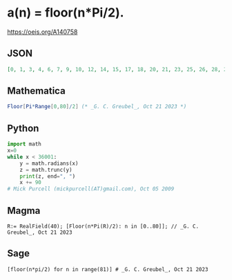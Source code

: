 # a\(n\) \= floor\(n\*Pi/2\)\.
https://oeis.org/A140758
## JSON
```JSON
[0, 1, 3, 4, 6, 7, 9, 10, 12, 14, 15, 17, 18, 20, 21, 23, 25, 26, 28, 29, 31, 32, 34, 36, 37, 39, 40, 42, 43, 45, 47, 48, 50, 51, 53, 54, 56, 58, 59, 61, 62, 64, 65, 67, 69, 70, 72, 73, 75, 76, 78, 80, 81, 83, 84, 86, 87, 89, 91, 92, 94, 95, 97, 98, 100, 102, 103, 105]
```
## Mathematica
```Mathematica
Floor[Pi*Range[0,80]/2] (* _G. C. Greubel_, Oct 21 2023 *)
```
## Python
```Python
import math
x=0
while x < 36001:
    y = math.radians(x)
    z = math.trunc(y)
    print(z, end=", ")
    x += 90
# Mick Purcell (mickpurcell(AT)gmail.com), Oct 05 2009
```
## Magma
```Magma
R:= RealField(40); [Floor(n*Pi(R)/2): n in [0..80]]; // _G. C. Greubel_, Oct 21 2023
```
## Sage
```Sage
[floor(n*pi/2) for n in range(81)] # _G. C. Greubel_, Oct 21 2023
```
